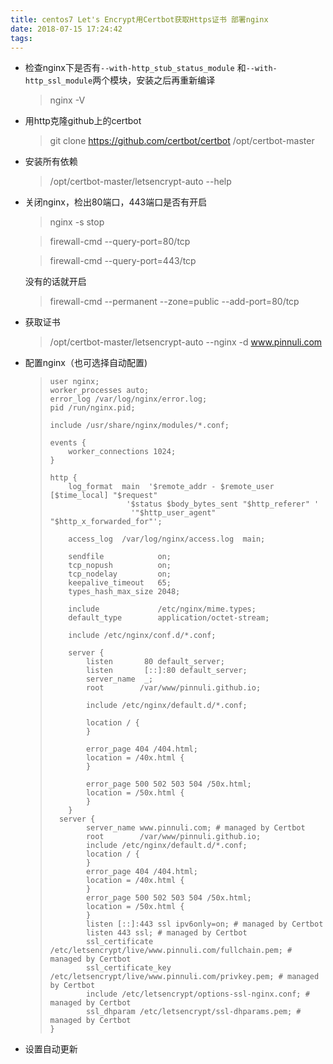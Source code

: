 ```yaml
---
title: centos7 Let's Encrypt用Certbot获取Https证书 部署nginx
date: 2018-07-15 17:24:42
tags:
---
```


- 检查nginx下是否有`--with-http_stub_status_module` 和`--with-http_ssl_module`两个模块，安装之后再重新编译
	> nginx -V

- 用http克隆github上的certbot
	>git clone https://github.com/certbot/certbot /opt/certbot-master
	
- 安装所有依赖
 	>/opt/certbot-master/letsencrypt-auto --help
- 关闭nginx，检出80端口，443端口是否有开启
	>nginx -s stop
	                                                                                                                                                                                   

	>firewall-cmd --query-port=80/tcp


	>firewall-cmd --query-port=443/tcp
	
	没有的话就开启
	>firewall-cmd --permanent --zone=public --add-port=80/tcp
- 获取证书
	>/opt/certbot-master/letsencrypt-auto --nginx -d www.pinnuli.com 
- 配置nginx（也可选择自动配置)
	
	>     user nginx;
	>     worker_processes auto;
	>     error_log /var/log/nginx/error.log;
	>     pid /run/nginx.pid;
	> 
	>     include /usr/share/nginx/modules/*.conf;
	> 
	>     events {
	>         worker_connections 1024;
	>     }
	> 
	>     http {
	>         log_format  main  '$remote_addr - $remote_user [$time_local] "$request" 
	>                      '$status $body_bytes_sent "$http_referer" '
	>                       '"$http_user_agent" "$http_x_forwarded_for"';
	> 
	>         access_log  /var/log/nginx/access.log  main;
	> 
	>         sendfile            on;
	>         tcp_nopush          on;
	>         tcp_nodelay         on;
	>         keepalive_timeout   65;
	>         types_hash_max_size 2048;
	> 
	>         include             /etc/nginx/mime.types;
	>         default_type        application/octet-stream;
	> 
	>         include /etc/nginx/conf.d/*.conf;
	> 
	> 	      server {
	>             listen       80 default_server;
	>             listen       [::]:80 default_server;
	>             server_name  _;
	>             root        /var/www/pinnuli.github.io;
	> 
	>             include /etc/nginx/default.d/*.conf;
	>   
	>             location / {
	>             }
	> 
	>             error_page 404 /404.html;
	>             location = /40x.html {
	>             }
	> 
	>             error_page 500 502 503 504 /50x.html;
	>             location = /50x.html {
	>             }
	>         }
	> 	    server {
	>             server_name www.pinnuli.com; # managed by Certbot
	>             root        /var/www/pinnuli.github.io;
	>             include /etc/nginx/default.d/*.conf;
	>             location / {
	>        	  }
	>             error_page 404 /404.html;
	>         	  location = /40x.html {
	>             }
	>             error_page 500 502 503 504 /50x.html;
	>             location = /50x.html {
	>             }
	>     	      listen [::]:443 ssl ipv6only=on; # managed by Certbot
	>     	      listen 443 ssl; # managed by Certbot
	>     	      ssl_certificate /etc/letsencrypt/live/www.pinnuli.com/fullchain.pem; # managed by Certbot
	>     	      ssl_certificate_key /etc/letsencrypt/live/www.pinnuli.com/privkey.pem; # managed by Certbot
	>     	      include /etc/letsencrypt/options-ssl-nginx.conf; # managed by Certbot
	>     	      ssl_dhparam /etc/letsencrypt/ssl-dhparams.pem; # managed by Certbot
	>     }

- 设置自动更新